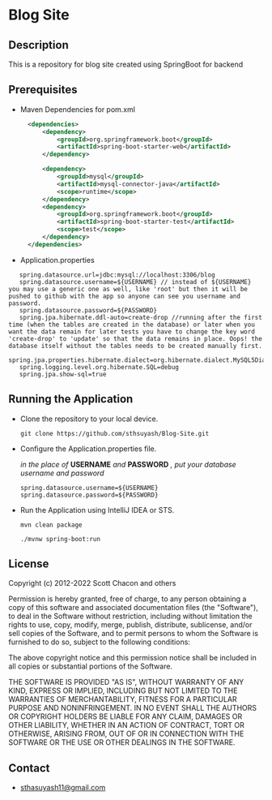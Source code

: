 # Blog Site

## Description

This is a repository for blog site created using SpringBoot for backend

## Prerequisites
- Maven Dependencies for pom.xml<br/>
  ```xml
    <dependencies>
        <dependency>
            <groupId>org.springframework.boot</groupId>
            <artifactId>spring-boot-starter-web</artifactId>
        </dependency>

        <dependency>
            <groupId>mysql</groupId>
            <artifactId>mysql-connector-java</artifactId>
            <scope>runtime</scope>
        </dependency>
        <dependency>
            <groupId>org.springframework.boot</groupId>
            <artifactId>spring-boot-starter-test</artifactId>
            <scope>test</scope>
        </dependency>
    </dependencies>
  ```
  
 - Application.properties
 ```properties
    spring.datasource.url=jdbc:mysql://localhost:3306/blog  
    spring.datasource.username=${USERNAME} // instead of ${USERNAME} you may use a generic one as well, like 'root' but then it will be pushed to github with the app so anyone can see you username and password.
    spring.datasource.password=${PASSWORD}
    spring.jpa.hibernate.ddl-auto=create-drop //running after the first time (when the tables are created in the database) or later when you want the data remain for later tests you have to change the key word 'create-drop' to 'update' so that the data remains in place. Oops! the database itself without the tables needs to be created manually first.
    spring.jpa.properties.hibernate.dialect=org.hibernate.dialect.MySQL5Dialect
    spring.logging.level.org.hibernate.SQL=debug
    spring.jpa.show-sql=true
 ```

## Running the Application

- Clone the repository to your local device. 
  ```git
  git clone https://github.com/sthsuyash/Blog-Site.git
  ```

- Configure the Application.properties file.

  *in the place of* **USERNAME** *and* **PASSWORD** *, put your database username and password*
  ```properties
  spring.datasource.username=${USERNAME} 
  spring.datasource.password=${PASSWORD}
  ```
  
- Run the Application using IntelliJ IDEA or STS.
  ```mvn
  mvn clean package  
  ```
  
  ```mvn
  ./mvnw spring-boot:run
  ```
  

## License
Copyright (c) 2012-2022 Scott Chacon and others

Permission is hereby granted, free of charge, to any person obtaining
a copy of this software and associated documentation files (the
"Software"), to deal in the Software without restriction, including
without limitation the rights to use, copy, modify, merge, publish,
distribute, sublicense, and/or sell copies of the Software, and to
permit persons to whom the Software is furnished to do so, subject to
the following conditions:

The above copyright notice and this permission notice shall be
included in all copies or substantial portions of the Software.

THE SOFTWARE IS PROVIDED "AS IS", WITHOUT WARRANTY OF ANY KIND,
EXPRESS OR IMPLIED, INCLUDING BUT NOT LIMITED TO THE WARRANTIES OF
MERCHANTABILITY, FITNESS FOR A PARTICULAR PURPOSE AND
NONINFRINGEMENT. IN NO EVENT SHALL THE AUTHORS OR COPYRIGHT HOLDERS BE
LIABLE FOR ANY CLAIM, DAMAGES OR OTHER LIABILITY, WHETHER IN AN ACTION
OF CONTRACT, TORT OR OTHERWISE, ARISING FROM, OUT OF OR IN CONNECTION
WITH THE SOFTWARE OR THE USE OR OTHER DEALINGS IN THE SOFTWARE.

[Comment]: <> (## Citation)

## Contact
- sthasuyash11@gmail.com

